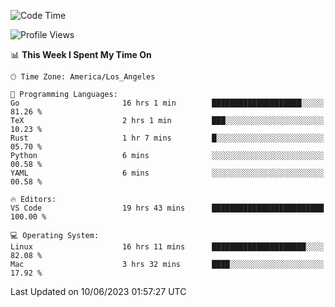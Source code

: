 <!--START_SECTION:waka-->
![Code Time](http://img.shields.io/badge/Code%20Time-415%20hrs%2045%20mins-blue)

![Profile Views](http://img.shields.io/badge/Profile%20Views-0-blue)

📊 **This Week I Spent My Time On** 

```text
🕑︎ Time Zone: America/Los_Angeles

💬 Programming Languages: 
Go                       16 hrs 1 min        ████████████████████░░░░░   81.26 % 
TeX                      2 hrs 1 min         ███░░░░░░░░░░░░░░░░░░░░░░   10.23 % 
Rust                     1 hr 7 mins         █░░░░░░░░░░░░░░░░░░░░░░░░   05.70 % 
Python                   6 mins              ░░░░░░░░░░░░░░░░░░░░░░░░░   00.58 % 
YAML                     6 mins              ░░░░░░░░░░░░░░░░░░░░░░░░░   00.58 % 

🔥 Editors: 
VS Code                  19 hrs 43 mins      █████████████████████████   100.00 % 

💻 Operating System: 
Linux                    16 hrs 11 mins      █████████████████████░░░░   82.08 % 
Mac                      3 hrs 32 mins       ████░░░░░░░░░░░░░░░░░░░░░   17.92 % 
```


 Last Updated on 10/06/2023 01:57:27 UTC
<!--END_SECTION:waka-->
